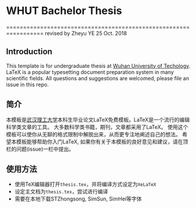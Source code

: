 # WHUT Bachelor Thesis
=================================================================
revised by Zheyu YE 25 Oct. 2018
## Introduction

This template is for undergraduate thesis at [Wuhan University of Techology](http://english.whut.edu.cn). 
LaTeX is a popular typesetting document preparation system in many scientific fields.
All questions and suggestions are welcomed, please file an issue in this repo.



## 简介
本模板是[武汉理工大学](http://www.whut.edu.cn)本科生毕业论文LaTeX免费模板。LaTeX是一个流行的编辑科学类文章的工具。
大多数科学类书籍，期刊，文章都采用了LaTeX。
使用这个模板可以使你从无聊的格式限制中解脱出来，从而更专注地阐述自己的想法。
希望本模板能够帮助你入门LaTeX, 如果你有关于本模板的良好意见和建议，请在顶栏的问题(issue)一栏中提出。

## 使用方法

* 使用TeX编辑器打开`thesis.tex`，并将编译方式设定为`XeLaTeX`
* 设定主文档为`thesis.tex`，尝试进行编译
* 需要在本地下载STZhongsong, SimSun, SimHei等字体


